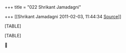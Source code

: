 +++
title = "022 Shrikant Jamadagni"

+++
[[Shrikant Jamadagni	2011-02-03, 11:44:34 [Source](https://groups.google.com/g/bvparishat/c/4I0IFiOEIlU)]]



[TABLE]

[TABLE]




